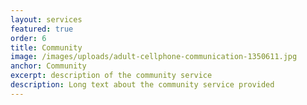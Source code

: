 ```yaml
---
layout: services
featured: true
order: 6
title: Community
image: /images/uploads/adult-cellphone-communication-1350611.jpg
anchor: Community
excerpt: description of the community service
description: Long text about the community service provided
---
```


